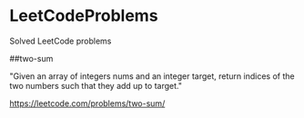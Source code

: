 # LeetCodeProblems
Solved LeetCode problems

##two-sum

"Given an array of integers nums and an integer target, return indices of the two numbers such that they add up to target."

https://leetcode.com/problems/two-sum/


